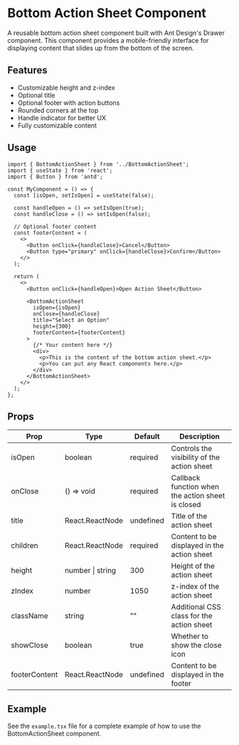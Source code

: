 # Bottom Action Sheet Component

A reusable bottom action sheet component built with Ant Design's Drawer component. This component provides a mobile-friendly interface for displaying content that slides up from the bottom of the screen.

## Features

- Customizable height and z-index
- Optional title
- Optional footer with action buttons
- Rounded corners at the top
- Handle indicator for better UX
- Fully customizable content

## Usage

```tsx
import { BottomActionSheet } from '../BottomActionSheet';
import { useState } from 'react';
import { Button } from 'antd';

const MyComponent = () => {
  const [isOpen, setIsOpen] = useState(false);

  const handleOpen = () => setIsOpen(true);
  const handleClose = () => setIsOpen(false);

  // Optional footer content
  const footerContent = (
    <>
      <Button onClick={handleClose}>Cancel</Button>
      <Button type="primary" onClick={handleClose}>Confirm</Button>
    </>
  );

  return (
    <>
      <Button onClick={handleOpen}>Open Action Sheet</Button>
      
      <BottomActionSheet
        isOpen={isOpen}
        onClose={handleClose}
        title="Select an Option"
        height={300}
        footerContent={footerContent}
      >
        {/* Your content here */}
        <div>
          <p>This is the content of the bottom action sheet.</p>
          <p>You can put any React components here.</p>
        </div>
      </BottomActionSheet>
    </>
  );
};
```

## Props

| Prop | Type | Default | Description |
|------|------|---------|-------------|
| isOpen | boolean | required | Controls the visibility of the action sheet |
| onClose | () => void | required | Callback function when the action sheet is closed |
| title | React.ReactNode | undefined | Title of the action sheet |
| children | React.ReactNode | required | Content to be displayed in the action sheet |
| height | number \| string | 300 | Height of the action sheet |
| zIndex | number | 1050 | z-index of the action sheet |
| className | string | "" | Additional CSS class for the action sheet |
| showClose | boolean | true | Whether to show the close icon |
| footerContent | React.ReactNode | undefined | Content to be displayed in the footer |

## Example

See the `example.tsx` file for a complete example of how to use the BottomActionSheet component.
